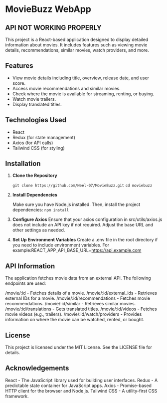 # MovieBuzz WebApp
## API NOT WORKING PROPERLY

This project is a React-based application designed to display detailed information about movies. It includes features such as viewing movie details, recommendations, similar movies, watch providers, and more.

## Features

- View movie details including title, overview, release date, and user score.
- Access movie recommendations and similar movies.
- Check where the movie is available for streaming, renting, or buying.
- Watch movie trailers.
- Display translated titles.

## Technologies Used

- React
- Redux (for state management)
- Axios (for API calls)
- Tailwind CSS (for styling)

## Installation

1. **Clone the Repository**

   ```git clone https://github.com/Neel-07/MovieBuzz.git```
   ```cd moviebuzz```

2. **Install Dependencies**   

   Make sure you have Node.js installed. Then, install the project dependencies:
   ```npm install```

3. **Configure Axios**
 Ensure that your axios configuration in src/utils/axios.js does not include an API key if not required. Adjust the base URL and other settings as needed.

4. **Set Up Environment Variables**
 Create a .env file in the root directory if you need to include environment variables. 
 For example:REACT_APP_API_BASE_URL=https://api.example.com


## API Information

The application fetches movie data from an external API. The following endpoints are used:

/movie/:id - Fetches details of a movie.
/movie/:id/external_ids - Retrieves external IDs for a movie.
/movie/:id/recommendations - Fetches movie recommendations.
/movie/:id/similar - Retrieves similar movies.
/movie/:id/translations - Gets translated titles.
/movie/:id/videos - Fetches movie videos (e.g., trailers).
/movie/:id/watch/providers - Provides information on where the movie can be watched, rented, or bought.


## License
This project is licensed under the MIT License. See the LICENSE file for details.

## Acknowledgements
React - The JavaScript library used for building user interfaces.
Redux - A predictable state container for JavaScript apps.
Axios - Promise-based HTTP client for the browser and Node.js.
Tailwind CSS - A utility-first CSS framework.
